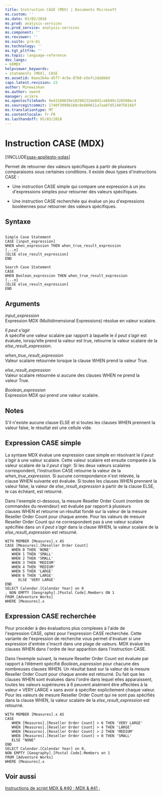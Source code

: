 ```yaml
---
title: Instruction CASE (MDX) | Documents Microsoft
ms.custom: ''
ms.date: 03/02/2016
ms.prod: analysis-services
ms.prod_service: analysis-services
ms.component: ''
ms.reviewer: ''
ms.suite: pro-bi
ms.technology: ''
ms.tgt_pltfrm: ''
ms.topic: language-reference
dev_langs:
- kbMDX
helpviewer_keywords:
- statements [MDX], CASE
ms.assetid: 0aee3b4a-d5f7-4c9a-87b8-e5efc2da6b6d
caps.latest.revision: 22
author: Minewiskan
ms.author: owend
manager: erikre
ms.openlocfilehash: 9e43188839e18290232de0d1ce6849c328580ec4
ms.sourcegitcommit: 1740f3090b168c0e809611a7aa6fd514075616bf
ms.translationtype: MT
ms.contentlocale: fr-FR
ms.lasthandoff: 05/03/2018
---
```

# <a name="case-statement-mdx"></a>Instruction CASE (MDX)
[!INCLUDE[ssas-appliesto-sqlas](../includes/ssas-appliesto-sqlas.md)]

  Permet de retourner des valeurs spécifiques à partir de plusieurs comparaisons sous certaines conditions. Il existe deux types d'instructions CASE :  
  
-   Une instruction CASE simple qui compare une expression à un jeu d'expressions simples pour retourner des valeurs spécifiques.  
  
-   Une instruction CASE recherchée qui évalue un jeu d'expressions booléennes pour retourner des valeurs spécifiques.  
  
## <a name="syntax"></a>Syntaxe  
  
```  
  
Simple Case Statement  
CASE [input_expression]  
WHEN when_expression THEN when_true_result_expression  
[...n]  
[ELSE else_result_expression]  
END  
  
Search Case Statement  
CASE   
WHEN Boolean_expression THEN when_true_result_expression  
[...n]  
[ELSE else_result_expression]  
END  
```  
  
## <a name="arguments"></a>Arguments  
 *input_expression*  
 Expression MDX (Multidimensional Expressions) résolue en valeur scalaire.  
  
 *Il peut s’agir*  
 A spécifié une valeur scalaire par rapport à laquelle le *il peut s’agir* est évaluée, lorsqu’elle prend la valeur est true, retourne la valeur scalaire de la *else_result_expression*.  
  
 *when_true_result_expression*  
 Valeur scalaire retournée lorsque la clause WHEN prend la valeur True.  
  
 *else_result_expression*  
 Valeur scalaire retournée si aucune des clauses WHEN ne prend la valeur True.  
  
 *Boolean_expression*  
 Expression MDX qui prend une valeur scalaire.  
  
## <a name="remarks"></a>Notes  
 S'il n'existe aucune clause ELSE et si toutes les clauses WHEN prennent la valeur false, le résultat est une cellule vide.  
  
## <a name="simple-case-expression"></a>Expression CASE simple  
 La syntaxe MDX évalue une expression case simple en résolvant le *il peut s’agir* à une valeur scalaire. Cette valeur scalaire est ensuite comparée à la valeur scalaire de la *il peut s’agir*. Si les deux valeurs scalaires correspondent, l’instruction CASE retourne la valeur de la *when_true_expression*. Si aucune correspondance n'est relevée, la clause WHEN suivante est évaluée. Si toutes les clauses WHEN prennent la valeur false, la valeur de *else_result_expression* à partir de la clause ELSE, le cas échéant, est retourné.  
  
 Dans l'exemple ci-dessous, la mesure Reseller Order Count (nombre de commandes du revendeur) est évaluée par rapport à plusieurs clauses WHEN et retourne un résultat fondé sur la valeur de la mesure Reseller Order Count pour chaque année. Pour les valeurs de mesure Reseller Order Count qui ne correspondent pas à une valeur scalaire spécifiée dans un *il peut s’agir* dans la clause WHEN, la valeur scalaire de la *else_result_expression* est retourné.  
  
```  
WITH MEMBER [Measures].x AS   
CASE [Measures].[Reseller Order Count]  
   WHEN 0 THEN 'NONE'  
   WHEN 1 THEN 'SMALL'  
   WHEN 2 THEN 'SMALL'  
   WHEN 3 THEN 'MEDIUM'  
   WHEN 4 THEN 'MEDIUM'  
   WHEN 5 THEN 'LARGE'  
   WHEN 6 THEN 'LARGE'  
      ELSE 'VERY LARGE'  
END  
SELECT Calendar.[Calendar Year] on 0  
, NON EMPTY [Geography].[Postal Code].Members ON 1  
FROM [Adventure Works]  
WHERE [Measures].x  
```  
  
## <a name="searched-case-expression"></a>Expression CASE recherchée  
 Pour procéder à des évaluations plus complexes à l'aide de l'expression CASE, optez pour l'expression CASE recherchée. Cette variante de l'expression de recherche vous permet d'évaluer si une expression d'entrée s'inscrit dans une plage de valeurs. MDX évalue les clauses WHEN dans l'ordre de leur apparition dans l'instruction CASE.  
  
 Dans l’exemple suivant, la mesure Reseller Order Count est évaluée par rapport à l’élément spécifié *Boolean_expression* pour chacune des nombreuses clauses WHEN. Un résultat basé sur la valeur de la mesure Reseller Order Count pour chaque année est retourné. Du fait que les clauses WHEN sont évaluées dans l'ordre dans lequel elles apparaissent, toutes les valeurs supérieures à 6 peuvent aisément être affectées à la valeur « VERY LARGE » sans avoir à spécifier explicitement chaque valeur. Pour les valeurs de mesure Reseller Order Count qui ne sont pas spécifiés dans la clause WHEN, la valeur scalaire de la *else_result_expression* est retourné.  
  
```  
WITH MEMBER [Measures].x AS   
CASE   
   WHEN [Measures].[Reseller Order Count] > 6 THEN 'VERY LARGE'  
   WHEN [Measures].[Reseller Order Count] > 4 THEN 'LARGE'  
   WHEN [Measures].[Reseller Order Count] > 2 THEN 'MEDIUM'  
   WHEN [Measures].[Reseller Order Count] > 0 THEN 'SMALL'  
   ELSE "NONE"  
END  
SELECT Calendar.[Calendar Year] on 0,  
NON EMPTY [Geography].[Postal Code].Members on 1  
FROM [Adventure Works]  
WHERE [Measures].x  
```  
  
## <a name="see-also"></a>Voir aussi  
 [Instructions de script MDX & #40 ; MDX & #41 ;](../mdx/mdx-scripting-statements-mdx.md)  
  
  
